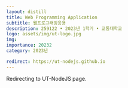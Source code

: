 ```yaml
---
layout: distill
title: Web Programming Application
subtitle: 웹프로그래밍응용
description: 259122 • 2023년 1학기 • 교통대학교
logo: assets/img/ut-logo.jpg
img:
importance: 20232
category: 2023년

redirect: https://ut-nodejs.github.io
---
```


Redirecting to UT-NodeJS page.
